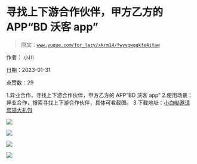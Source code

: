 # 寻找上下游合作伙伴，甲方乙方的 APP“BD 沃客 app”

> 原文：[`www.yuque.com/for_lazy/xkrm14/fwyvgwgqkfe4ifaw`](https://www.yuque.com/for_lazy/xkrm14/fwyvgwgqkfe4ifaw)

作者： 小川 

日期：2023-01-31 

点赞数：29 

1.异业合作，寻找上下游合作伙伴，甲方乙方的 APP“BD 沃客 app” 2.使用场景：异业合作，搜索寻找上下游合作伙伴，具体可看截图。 3.下载地址：[小白呦邀请您领大礼包](https://www.bdwork.com/space?do=invite&code=615913&mobile=1) 

![](img/a09d8e69fae178edb5bf9ea0b33a3614.png)  

![](img/c49c489d7f7562e806b3157e905cb44f.png) 

![](img/73c844d9092eeb6f59d3c2904e61e848.png) 

![](img/8713577a28886199838910d41bc5a3a9.png) 

